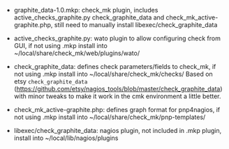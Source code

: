 * graphite_data-1.0.mkp: check_mk plugin, includes active_checks_graphite.py
check_graphite_data and check_mk_active-graphite.php, still need to manually
install libexec/check_graphite_data

* active_checks_graphite.py: wato plugin to allow configuring check from GUI,
if not using .mkp install into ~/local/share/check_mk/web/plugins/wato/

* check_graphite_data: defines check parameters/fields to check_mk,
if not using .mkp install into ~/local/share/check_mk/checks/
Based on etsy `check_graphite_data` (https://github.com/etsy/nagios_tools/blob/master/check_graphite_data)
with minor tweaks to make it work in the cmk environment a little better.

* check_mk_active-graphite.php: defines graph format for pnp4nagios,
if not using .mkp install into ~/local/share/check_mk/pnp-templates/

* libexec/check_graphite_data: nagios plugin, not included in .mkp plugin,
install into ~/local/lib/nagios/plugins
